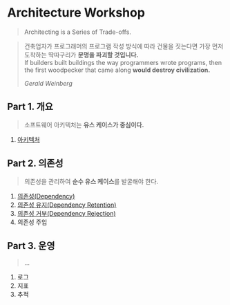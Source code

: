 # Architecture Workshop
> Architecting is a Series of Trade-offs.

> 건축업자가 프로그래머의 프로그램 작성 방식에 따라 건물을 짓는다면 가장 먼저 도착하는 딱따구리가 **문명을 파괴할 것입니다.**  
> If builders built buildings the way programmers wrote programs, then the first woodpecker that came along **would destroy civilization.**  
>
> _Gerald Weinberg_

## Part 1. 개요
> 소프트웨어 아키텍처는 **유스 케이스가 중심이다.**
1. [아키텍처](./Part01.Overview/README.md)

## Part 2. 의존성
> 의존성을 관리하여 **순수 유스 케이스**를 발굴해야 한다.
1. [의존성(Dependency)](./Part02.Dependency/Ch01.Dependency/README.md)
1. [의존성 유지(Dependency Retention)](./Part02.Dependency/Ch02.DependencyRetention/README.md)
1. [의존성 거부(Dependency Rejection)](./Part02.Dependency/Ch03.DependencyRejection/README.md)
1. 의존성 주입

## Part 3. 운영
> ...
1. 로그
1. 지표
1. 추적